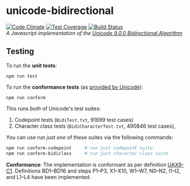 # unicode-bidirectional

[![Code Climate](https://codeclimate.com/github/bbc/unicode-bidirectional/badges/gpa.svg)](https://codeclimate.com/github/bbc/unicode-bidirectional)
[![Test Coverage](https://codeclimate.com/github/bbc/unicode-bidirectional/badges/coverage.svg)](https://codeclimate.com/github/bbc/unicode-bidirectional/coverage)
[![Build Status](https://travis-ci.org/bbc/unicode-bidirectional.svg?branch=master)](https://travis-ci.org/bbc/unicode-bidirectional)     
*A Javascript implementation of the [Unicode 9.0.0 Bidirectional Algorithm](http://www.unicode.org/reports/tr9/)*


## Testing

To run the **unit tests**:
```
npm run test
```

To run the **conformance tests** (as [provided by Unicode](http://unicode.org/reports/tr9/#Bidi_Conformance_Testing)):
```
npm run conform
```
This runs *both* of Unicode's test suites:
1. Codepoint tests (`BidiTest.txt`, 91699 test cases) 
2. Character class tests (`BidiCharacterTest.txt`, 490846 test cases),

You can use run *just one* of these suites via the following commands:
```bash
npm run conform-codepoint     # run just codepoint suite 
npm run conform-bidiclass     # run just character class suite  
```

**Conformance**: The implementation is conformant as per definition [UAX9-C1](http://www.unicode.org/reports/tr9/#C1).
Definitions BD1–BD16 and steps P1–P3, X1–X10, W1–W7, N0–N2, I1–I2, and L1–L4 have been implemented.

